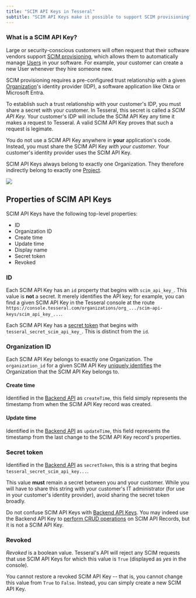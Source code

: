 ```yaml
---
title: "SCIM API Keys in Tesseral"
subtitle: "SCIM API Keys make it possible to support SCIM provisioning"
---
```


### What is a SCIM API Key?

Large or security-conscious customers will often request that their software vendors support [SCIM provisioning](/docs/features/scim-provisioning), which allows them to automatically manage [Users](/docs/concepts/users) in your software. For example, your customer can create a new User whenever they hire someone new.

SCIM provisioning requires a pre-configured trust relationship with a given [Organization](/docs/concepts/organizations)'s identity provider (IDP), a software application like Okta or Microsoft Entra. 

To establish such a trust relationship with your customer's IDP, you must share a secret with your customer. In Tesseral, this secret is called a *SCIM API Key.* Your customer's IDP will include the SCIM API Key any time it makes a request to Tesseral. A valid SCIM API Key proves that such a request is legimate.

<Note>You do not use a SCIM API Key anywhere in **your** application's code. Instead, you must share the SCIM API Key *with your customer*. Your customer's identity provider uses the SCIM API Key. </Note>

SCIM API Keys always belong to exactly one Organization. They therefore indirectly belong to exactly one [Project](/docs/concepts/projects).

<Frame caption="SCIM API Keys always belong to Organizations" >
    <img src = "/assets/concepts/hierarchy-scim-api-key.png">
    </img>
</Frame>


## Properties of SCIM API Keys

SCIM API Keys have the following top-level properties:
* ID
* Organization ID
* Create time
* Update time
* Display name
* Secret token
* Revoked

### ID

Each SCIM API Key has an `id` property that begins with `scim_api_key_`. This value is **not** a secret. It merely identifies the API key; for example, you can find a given SCIM API Key in the Tesseral console at the route `https://console.tesseral.com/organizations/org_.../scim-api-keys/scim_api_key_...`.

<Warning> Each SCIM API Key has a [secret token](#secret-token) that begins with `tesseral_secret_scim_api_key_`. This is distinct from the `id`.</Warning>

### Organization ID

Each SCIM API Key belongs to exactly one Organization. The `organization_id` for a given SCIM API Key [uniquely identifies](/docs/concepts/organizations#id) the Organization that the SCIM API Key belongs to.

#### Create time

Identified in the [Backend API](/docs/backend-api-reference) as `createTime`, this field simply represents the timestamp from when the SCIM API Key record was created.

#### Update time

Identified in the [Backend API](/docs/backend-api-reference) as `updateTime`, this field  represents the timestamp from the last change to the SCIM API Key record's properties.

### Secret token

Identified in the [Backend API](/docs/backend-api-reference) as `secretToken`, this is a string that begins `tesseral_secret_scim_api_key...`. 

This value **must** remain a secret between you and your customer. While you will have to share this string with your customer's IT administrator (for use in your customer's identity provider), avoid sharing the secret token broadly.

<Info>Do not confuse SCIM API Keys with [Backend API Keys](/docs/concepts/backend-api-keys). You may indeed use the Backend API Key to [perform CRUD operations](http://localhost:3000/docs/backend-api-reference/api-reference/scim-api-keys/list-scimapi-keys) on SCIM API Records, but it is not a SCIM API Key.</Info>

### Revoked

*Revoked* is a boolean value. Tesseral's API will reject any SCIM requests that use SCIM API Keys for which this value is `True` (displayed as *yes* in the console). 

You cannot restore a revoked SCIM API Key -- that is, you cannot change this value from `True` to `False`. Instead, you can simply create a new SCIM API Key. 

